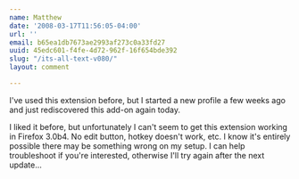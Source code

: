 ```yaml
---
name: Matthew
date: '2008-03-17T11:56:05-04:00'
url: ''
email: b65ea1db7673ae2993af273c0a33fd27
uuid: 45edc601-f4fe-4d72-962f-16f654bde392
slug: "/its-all-text-v080/"
layout: comment

---
```


I've used this extension before, but I started a new profile a few weeks ago and just rediscovered this add-on again today.

I liked it before, but unfortunately I can't seem to get this extension working in Firefox 3.0b4.  No edit button, hotkey doesn't work, etc.  I know it's entirely possible there may be something wrong on my setup.  I can help troubleshoot if you're interested, otherwise I'll try again after the next update...
